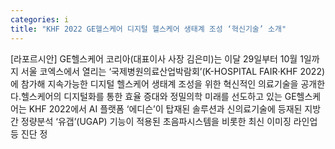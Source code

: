 ```yaml
---
categories: i
title: "KHF 2022 GE헬스케어 디지털 헬스케어 생태계 조성 ‘혁신기술’ 소개"
---
```

[라포르시안] GE헬스케어 코리아(대표이사 사장 김은미)는 이달 29일부터 10월 1일까지 서울 코엑스에서 열리는 ‘국제병원의료산업박람회’(K-HOSPITAL FAIR·KHF 2022)에 참가해 지속가능한 디지털 헬스케어 생태계 조성을 위한 혁신적인 의료기술을 공개한다.헬스케어의 디지털화를 통한 효율 증대와 정밀의학 미래를 선도하고 있는 GE헬스케어는 KHF 2022에서 AI 플랫폼 ‘에디슨’이 탑재된 솔루션과 신의료기술에 등재된 지방간 정량분석 ‘유갭’(UGAP) 기능이 적용된 초음파시스템을 비롯한 최신 이미징 라인업 등 진단 정